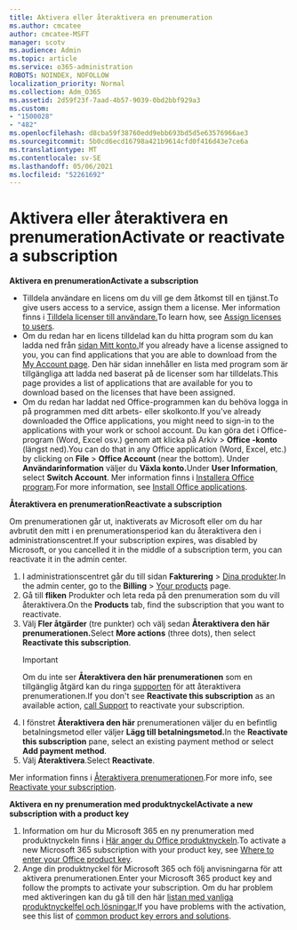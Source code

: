 ```yaml
---
title: Aktivera eller återaktivera en prenumeration
ms.author: cmcatee
author: cmcatee-MSFT
manager: scotv
ms.audience: Admin
ms.topic: article
ms.service: o365-administration
ROBOTS: NOINDEX, NOFOLLOW
localization_priority: Normal
ms.collection: Adm_O365
ms.assetid: 2d59f23f-7aad-4b57-9039-0bd2bbf929a3
ms.custom:
- "1500028"
- "482"
ms.openlocfilehash: d8cba59f38760edd9ebb693bd5d5e63576966ae3
ms.sourcegitcommit: 5b0cd6ecd16798a421b9614cfd0f416d43e7ce6a
ms.translationtype: MT
ms.contentlocale: sv-SE
ms.lasthandoff: 05/06/2021
ms.locfileid: "52261692"
---
```

# <a name="activate-or-reactivate-a-subscription"></a><span data-ttu-id="28d03-102">Aktivera eller återaktivera en prenumeration</span><span class="sxs-lookup"><span data-stu-id="28d03-102">Activate or reactivate a subscription</span></span>

<span data-ttu-id="28d03-103">**Aktivera en prenumeration**</span><span class="sxs-lookup"><span data-stu-id="28d03-103">**Activate a subscription**</span></span>

- <span data-ttu-id="28d03-104">Tilldela användare en licens om du vill ge dem åtkomst till en tjänst.</span><span class="sxs-lookup"><span data-stu-id="28d03-104">To give users access to a service, assign them a license.</span></span> <span data-ttu-id="28d03-105">Mer information finns i [Tilldela licenser till användare.](https://docs.microsoft.com/microsoft-365/admin/manage/assign-licenses-to-users)</span><span class="sxs-lookup"><span data-stu-id="28d03-105">To learn how, see [Assign licenses to users](https://docs.microsoft.com/microsoft-365/admin/manage/assign-licenses-to-users).</span></span>
- <span data-ttu-id="28d03-106">Om du redan har en licens tilldelad kan du hitta program som du kan ladda ned från [sidan Mitt konto.](https://portal.office.com/account/#installs)</span><span class="sxs-lookup"><span data-stu-id="28d03-106">If you already have a license assigned to you, you can find applications that you are able to download from the [My Account page](https://portal.office.com/account/#installs).</span></span> <span data-ttu-id="28d03-107">Den här sidan innehåller en lista med program som är tillgängliga att ladda ned baserat på de licenser som har tilldelats.</span><span class="sxs-lookup"><span data-stu-id="28d03-107">This page provides a list of applications that are available for you to download based on the licenses that have been assigned.</span></span>
- <span data-ttu-id="28d03-108">Om du redan har laddat ned Office-programmen kan du behöva logga in på programmen med ditt arbets- eller skolkonto.</span><span class="sxs-lookup"><span data-stu-id="28d03-108">If you've already downloaded the Office applications, you might need to sign-in to the applications with your work or school account.</span></span> <span data-ttu-id="28d03-109">Du kan göra det i Office-program (Word, Excel osv.) genom att klicka på Arkiv  >  **Office -konto** (längst ned).</span><span class="sxs-lookup"><span data-stu-id="28d03-109">You can do that in any Office application (Word, Excel, etc.) by clicking on **File** > **Office Account** (near the bottom).</span></span> <span data-ttu-id="28d03-110">Under **Användarinformation** väljer du **Växla konto.**</span><span class="sxs-lookup"><span data-stu-id="28d03-110">Under **User Information**, select **Switch Account**.</span></span> <span data-ttu-id="28d03-111">Mer information finns i [Installera Office program](https://docs.microsoft.com/microsoft-365/admin/setup/install-applications).</span><span class="sxs-lookup"><span data-stu-id="28d03-111">For more information, see [Install Office applications](https://docs.microsoft.com/microsoft-365/admin/setup/install-applications).</span></span>

<span data-ttu-id="28d03-112">**Återaktivera en prenumeration**</span><span class="sxs-lookup"><span data-stu-id="28d03-112">**Reactivate a subscription**</span></span>

<span data-ttu-id="28d03-113">Om prenumerationen går ut, inaktiverats av Microsoft eller om du har avbrutit den mitt i en prenumerationsperiod kan du återaktivera den i administrationscentret.</span><span class="sxs-lookup"><span data-stu-id="28d03-113">If your subscription expires, was disabled by Microsoft, or you cancelled it in the middle of a subscription term, you can reactivate it in the admin center.</span></span>
  
1. <span data-ttu-id="28d03-114">I administrationscentret går du till sidan **Fakturering** > [Dina produkter](https://go.microsoft.com/fwlink/p/?linkid=842054).</span><span class="sxs-lookup"><span data-stu-id="28d03-114">In the admin center, go to the **Billing** > [Your products](https://go.microsoft.com/fwlink/p/?linkid=842054) page.</span></span>
2. <span data-ttu-id="28d03-115">Gå till **fliken** Produkter och leta reda på den prenumeration som du vill återaktivera.</span><span class="sxs-lookup"><span data-stu-id="28d03-115">On the **Products** tab, find the subscription that you want to reactivate.</span></span>
3. <span data-ttu-id="28d03-116">Välj **Fler åtgärder** (tre punkter) och välj sedan **Återaktivera den här prenumerationen.**</span><span class="sxs-lookup"><span data-stu-id="28d03-116">Select **More actions** (three dots), then select **Reactivate this subscription**.</span></span>
    > [!IMPORTANT]
    > <span data-ttu-id="28d03-117">Om du inte ser **Återaktivera den här prenumerationen** som en tillgänglig åtgärd kan du ringa [supporten](/microsoft-365/admin/contact-support-for-business-products) för att återaktivera prenumerationen.</span><span class="sxs-lookup"><span data-stu-id="28d03-117">If you don't see **Reactivate this subscription** as an available action, [call Support](/microsoft-365/admin/contact-support-for-business-products) to reactivate your subscription.</span></span>
4. <span data-ttu-id="28d03-118">I fönstret **Återaktivera den här** prenumerationen väljer du en befintlig betalningsmetod eller väljer **Lägg till betalningsmetod.**</span><span class="sxs-lookup"><span data-stu-id="28d03-118">In the **Reactivate this subscription** pane, select an existing payment method or select **Add payment method**.</span></span>
5. <span data-ttu-id="28d03-119">Välj **Återaktivera**.</span><span class="sxs-lookup"><span data-stu-id="28d03-119">Select **Reactivate**.</span></span>

<span data-ttu-id="28d03-120">Mer information finns i [Återaktivera prenumerationen](https://docs.microsoft.com/microsoft-365/commerce/subscriptions/reactivate-your-subscription).</span><span class="sxs-lookup"><span data-stu-id="28d03-120">For more info, see [Reactivate your subscription](https://docs.microsoft.com/microsoft-365/commerce/subscriptions/reactivate-your-subscription).</span></span>

<span data-ttu-id="28d03-121">**Aktivera en ny prenumeration med produktnyckel**</span><span class="sxs-lookup"><span data-stu-id="28d03-121">**Activate a new subscription with a product key**</span></span>

1. <span data-ttu-id="28d03-122">Information om hur du Microsoft 365 en ny prenumeration med produktnyckeln finns i [Här anger du Office produktnyckeln](https://support.office.com/article/where-to-enter-your-office-product-key-0a82e5ae-739e-4b92-a6f4-2ec780c185db).</span><span class="sxs-lookup"><span data-stu-id="28d03-122">To activate a new Microsoft 365 subscription with your product key, see [Where to enter your Office product key](https://support.office.com/article/where-to-enter-your-office-product-key-0a82e5ae-739e-4b92-a6f4-2ec780c185db).</span></span>
2. <span data-ttu-id="28d03-123">Ange din produktnyckel för Microsoft 365 och följ anvisningarna för att aktivera prenumerationen.</span><span class="sxs-lookup"><span data-stu-id="28d03-123">Enter your Microsoft 365 product key and follow the prompts to activate your subscription.</span></span> <span data-ttu-id="28d03-124">Om du har problem med aktiveringen kan du gå till den här [listan med vanliga produktnyckelfel och lösningar.](https://docs.microsoft.com/microsoft-365/commerce/product-key-errors-and-solutions)</span><span class="sxs-lookup"><span data-stu-id="28d03-124">If you have problems with the activation, see this list of [common product key errors and solutions](https://docs.microsoft.com/microsoft-365/commerce/product-key-errors-and-solutions).</span></span>